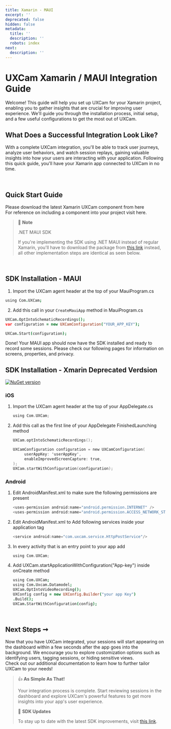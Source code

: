 ```yaml
---
title: Xamarin - MAUI
excerpt: ''
deprecated: false
hidden: false
metadata:
  title: ''
  description: ''
  robots: index
next:
  description: ''
---
```

# UXCam Xamarin / MAUI Integration Guide

Welcome! This guide will help you set up UXCam for your Xamarin project, enabling you to gather insights that are crucial for improving user experience. We'll guide you through the installation process, initial setup, and a few useful configurations to get the most out of UXCam.

## What Does a Successful Integration Look Like?

With a complete UXCam integration, you'll be able to track user journeys, analyze user behaviors, and watch session replays, gaining valuable insights into how your users are interacting with your application. Following this quick guide, you'll have your Xamarin app connected to UXCam in no time.

<br />

## Quick Start Guide

Please download the latest Xamarin UXCam component from here\
For reference on including a component into your project visit here.

> 📘 **Note**
>
> .NET MAUI SDK
>
> If you're implementing the SDK using .NET MAUI instead of regular Xamarin, you'll have to download the package from [this link](https://www.nuget.org/packages/UXCamDotNet/1.0.0-beta) instead, all other implementation steps are identical as seen below.

<br />

## SDK Installation - MAUI

1. Import the UXCam agent header at the top of your MauiProgram.cs

```coffeescript Code
using Com.UXCam;
```

2. Add this call in your `CreateMauiApp` method in MauiProgram.cs

```coffeescript Code
UXCam.OptIntoSchematicRecordings();
var configuration = new UXCamConfiguration("YOUR_APP_KEY");

UXCam.Start(configuration);
```

<GitHubCallout type="note">Done! Your MAUI app should now have the SDK installed and ready to record some sessions. Please check our following pages for information on screens, properties, and privacy.</GitHubCallout>

## SDK Installation - Xmarin Deprecated Verdsion

[![NuGet version](https://badge.fury.io/nu/UXCam.svg)](https://badge.fury.io/nu/UXCam/3.5.1)

### iOS

1. Import the UXCam agent header at the top of your AppDelegate.cs
   ```objectivec
   using Com.UXCam;
   ```

2. Add this call as the first line of your AppDelegate FinishedLaunching method
   ```objectivec
   UXCam.optIntoSchematicRecordings();

   UXCamConfiguration configuration = new UXCamConfiguration(
        userAppKey: 'userAppKey',
        enableImprovedScreenCapture: true,
   );
   UXCam.startWithConfiguration(configuration);
   ```

### Android

1. Edit AndroidManifest.xml to make sure the following permissions are present
   ```swift
   <uses-permission android:name="android.permission.INTERNET" />
   <uses-permission android:name="android.permission.ACCESS_NETWORK_STATE" />
   ```

2. Edit AndroidManifest.xml to Add following services inside your application tag
   ```swift
   <service android:name="com.uxcam.service.HttpPostService"/>
   ```

3. In every activity that is an entry point to your app add
   ```swift
   using Com.UXCam;
   ```

4. Add UXCam.startApplicationWithConfiguration("App-key") inside onCreate method
   ```coffeescript
   using Com.UXCam;
   using Com.Uxcam.Datamodel;
   UXCam.OptIntoVideoRecording();
   UXConfig config = new UXConfig.Builder("your app Key")
   .Build();
   UXCam.StartWithConfiguration(config);
   ```
   <br />

## Next Steps ➞

Now that you have UXCam integrated, your sessions will start appearing on the dashboard within a few seconds after the app goes into the background. We encourage you to explore customization options such as identifying users, tagging sessions, or hiding sensitive views.\
Check out our additional documentation to learn how to further tailor UXCam to your needs!

> 👍 **As Simple As That!**
>
> Your integration process is complete. Start reviewing sessions in the dashboard and explore UXCam's powerful features to get more insights into your app's user experience.
>
> 📜 **SDK Updates**
>
> To stay up to date with the latest SDK improvements, visit [this link](https://help.uxcam.com/hc/en-us/articles/4404509626509--SDK-UPDATES).